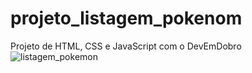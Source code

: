 # projeto_listagem_pokenom
Projeto de HTML, CSS e JavaScript com o DevEmDobro
![listagem_pokemon](https://github.com/momorimoto/projeto_listagem_pokenom/assets/115721375/fe1cc487-dcc4-4782-a7cc-3fe932259b78)
